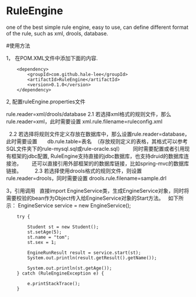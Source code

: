 # RuleEngine
one of the best simple rule engine, easy to use, can define different format of the rule, such as xml, drools, database.

#使用方法

1， 在POM.XML文件中添加下面的内容.

        <dependency>
            <groupId>com.github.hale-lee</groupId>
            <artifactId>RuleEngine</artifactId>
            <version>0.1.0</version>
        </dependency>


2, 配置ruleEngine.properties文件

rule.reader=xml/drools/database
   2.1 若选择xml格式的规则文件，那么rule.reader=xml，此时需要设置
       xml.rule.filename=ruleconfig.xml
       
   2.2 若选择将规则文件定义存放在数据库中，那么设置rule.reader=database，此时需要设置
       db.rule.table=表名  （存放规则定义的表格，其格式可以参考SQL文件夹下的rule-mysql.sql或rule-oracle.sql）
       同时需要配置或者引用现有框架的jdbc配置, RuleEngine支持直接的jdbc数据库，也支持druid的数据库连接池，
       还可以直接引用外部框架的的数据库链接，比如spring-mvc的数据库链接。
       
   2.3 若选择使用drools格式的规则文件，则设置rule.reader=drools，同时需要设置
       drools.rule.filename=sample.drl
 
 3，引用调用
   直接import EngineService类，生成EngineService对象，同时将需要校验的bean作为Object传入给EngineService对象的Start方法。
   如下所示：
		EngineService service = new EngineService();

		try {

			Student st = new Student();
			st.setAge(5);
			st.name = "tom";
			st.sex = 1;

			EngineRunResult result = service.start(st);
			System.out.println(result.getResult().getName());

			System.out.println(st.getAge());
		} catch (RuleEngineException e) {

			e.printStackTrace();
		}
    
